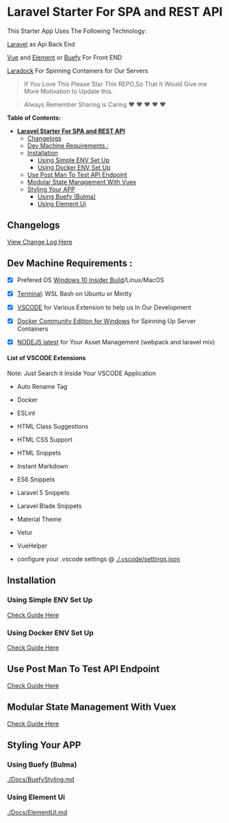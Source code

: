 # **Laravel Starter For SPA and REST API**

This Starter App Uses  The Following Technology:

[Laravel](https://laravel.com/) as Api Back End

[Vue](https://vuejs.org//) and [Element](https://github.com/ElemeFE/element) or [Buefy](https://buefy.github.io/) For Front END

[Laradock](https://github.com/laradock/laradock) For Spinning Containers for Our Servers


> If You Love This Please Star This REPO,So  That It Would Give me More Motivation to Update this. 

> Always Remember Sharing is Caring  :heart: :heart: :heart: :heart: :heart:

    
**Table of Contents:**

<!-- TOC -->

- [**Laravel Starter For SPA and REST API**](#laravel-starter-for-spa-and-rest-api)
    - [Changelogs](#changelogs)
    - [Dev Machine Requirements :](#dev-machine-requirements-)
    - [Installation](#installation)
        - [Using Simple ENV Set Up](#using-simple-env-set-up)
        - [Using Docker ENV Set Up](#using-docker-env-set-up)
    - [Use Post Man To Test API Endpoint](#use-post-man-to-test-api-endpoint)
    - [Modular State Management With Vuex](#modular-state-management-with-vuex)
    - [Styling Your APP](#styling-your-app)
        - [Using Buefy (Bulma)](#using-buefy-bulma)
        - [Using Element Ui](#using-element-ui)

<!-- /TOC -->



## Changelogs

[View Change Log Here](./Docs/Changelog.md)

## Dev Machine Requirements :

 - [x] Prefered OS [Windows 10 Insider Build](https://insider.windows.com/Install/PC)/Linux/MacOS

 - [x] [Terminal](https://github.com/g0ld3lux/laravel-wsl-dev-machine): WSL Bash on Ubuntu or Mintty

 - [x] [VSCODE](https://code.visualstudio.com/) for Various Extension to help us In Our Development

 - [x] [Docker Community Edition for Windows](https://store.docker.com/editions/community/docker-ce-desktop-windows) for Spinning Up Server Containers

 - [x] [NODEJS latest](https://nodejs.org/en/) for Your Asset Management (webpack and laravel mix)

 #### List of VSCODE Extensions

Note: Just Search it Inside Your VSCODE Application

 - Auto Rename Tag
 - Docker
 - ESLint
 - HTML Class Suggestions
 - HTML CSS Support
 - HTML Snippets
 - Instant Markdown
 - ES6 Snippets
 - Laravel 5 Snippets
 - Laravel Blade Snippets
 - Material Theme
 - Vetur
 - VueHelper

- configure your .vscode settings @ [./.vscode/settings.json](./.vscode/settings.json)
 

## Installation


### Using Simple ENV Set Up

[Check Guide Here](./Docs/SimpleENVSetUp.md)


### Using Docker ENV Set Up
[Check Guide Here](./Docs/DockerENVSetUp.md)

## Use Post Man To Test API Endpoint

[Check Guide Here](./Docs/API.md)

## Modular State Management With Vuex

[Check Guide Here](./Docs/StateManagement.md)

## Styling Your APP

### Using Buefy (Bulma)
[./Docs/BuefyStyling.md](./Docs/BuefyStyling.md)

### Using Element Ui
[./Docs/ElementUI.md](./Docs/ElementUi.md)
